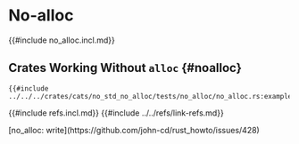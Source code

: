 # No-alloc

{{#include no_alloc.incl.md}}

## Crates Working Without `alloc` {#noalloc}

```rust,editable
{{#include ../../../crates/cats/no_std_no_alloc/tests/no_alloc/no_alloc.rs:example}}
```

{{#include refs.incl.md}}
{{#include ../../refs/link-refs.md}}

<div class="hidden">
[no_alloc: write](https://github.com/john-cd/rust_howto/issues/428)
</div>
